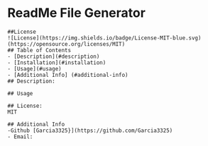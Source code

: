 # ReadMe File Generator
    ##License
    ![License](https://img.shields.io/badge/License-MIT-blue.svg)(https://opensource.org/licenses/MIT)
    ## Table of Contents
    - [Description](#description)
    - [Installation](#installation)
    - [Usage](#usage)
    - [Additional Info] (#additional-info)
    ## Description:
    
    ## Usage
    
    ## License:
    MIT
  
    ## Additional Info
    -Github [Garcia3325}](https://github.com/Garcia3325)
    - Email:  